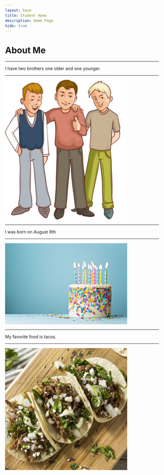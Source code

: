 ```yaml
---
layout: base
title: Student Home 
description: Home Page
hide: true
---
```


# About Me







_______________________________________________________________________________
I have two brothers one older and one younger.


_______________________________________________________________________________

<img src="images/three-happy-cartoon-boys-who-support-each-other-vector-9170265.jpg" alt="Description"
style="width:400px; height:auto;">








_______________________________________________________________________________
 



I was born on August 9th


_______________________________________________________________________________


<img src="images/birthday-cake-decorated-with-colorful-sprinkles-and-royalty-free-image-1653509348.jpg" alt="Description"
style="width:400px; height:auto;">


_______________________________________________________________________________


My favorite food is tacos.

_______________________________________________________________________________


<img src="images/iStock-960337396-3beef-barbacoa-tacos-e1695391119564-500x500.jpg" alt="Description"
style="width:400px; height:auto;">